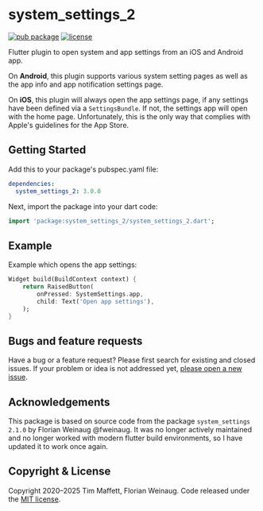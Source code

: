 # system_settings_2

[![pub package](https://img.shields.io/pub/v/system_settings_2.svg)](https://pub.dev/packages/system_settings_2)
[![license](https://img.shields.io/badge/license-MIT-green)](https://github.com/timmaffett/system_settings_2/blob/master/LICENSE)

Flutter plugin to open system and app settings from an iOS and Android app.

On **Android**, this plugin supports various system setting pages as well as the app info and app notification settings page.

On **iOS**, this plugin will always open the app settings page, if any settings have been defined via a `SettingsBundle`.
If not, the settings app will open with the home page. Unfortunately, this is the only way that complies with Apple's guidelines for the App Store.

## Getting Started

Add this to your package's pubspec.yaml file:

```yaml
dependencies:
  system_settings_2: 3.0.0
```

Next, import the package into your dart code:

```dart
import 'package:system_settings_2/system_settings_2.dart';
```

## Example

Example which opens the app settings:

```dart
Widget build(BuildContext context) {
    return RaisedButton(
        onPressed: SystemSettings.app,
        child: Text('Open app settings'),
    );
}
```

## Bugs and feature requests

Have a bug or a feature request? Please first search for existing and closed issues.
If your problem or idea is not addressed yet, [please open a new issue](https://github.com/timmaffett/system_settings_2/issues/new).

## Acknowledgements

This package is based on source code from the package `system_settings 2.1.0` by Florian Weinaug @fweinaug.  It was no longer actively maintained and no longer worked with modern flutter build environments, so I have updated it to work once again.

## Copyright & License

Copyright 2020–2025 Tim Maffett, Florian Weinaug.
Code released under the [MIT license](https://github.com/timmaffett/system_settings_2/blob/master/LICENSE).
